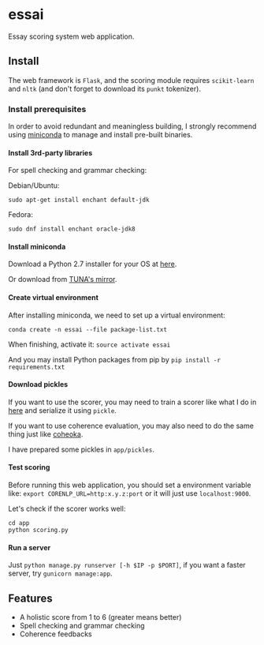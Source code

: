 # essai

Essay scoring system web application.

## Install

The web framework is `Flask`, and the scoring module requires `scikit-learn` and `nltk` (and don't forget to download its `punkt` tokenizer).

### Install prerequisites

In order to avoid redundant and meaningless building, I strongly recommend using [miniconda](http://conda.pydata.org/miniconda.html) to manage and install pre-built binaries.

#### Install 3rd-party libraries

For spell checking and grammar checking:

Debian/Ubuntu:

```
sudo apt-get install enchant default-jdk
```

Fedora:

```
sudo dnf install enchant oracle-jdk8
```

#### Install miniconda

Download a Python 2.7 installer for your OS at [here](http://conda.pydata.org/miniconda.html).

Or download from [TUNA's mirror](https://mirrors.tuna.tsinghua.edu.cn/anaconda/miniconda/).

#### Create virtual environment

After installing miniconda, we need to set up a virtual environment:

`conda create -n essai --file package-list.txt`

When finishing, activate it: `source activate essai`

And you may install Python packages from pip by `pip install -r requirements.txt`

#### Download pickles
If you want to use the scorer, you may need to train a scorer like what I do in [here](https://gist.github.com/kigawas/fbc016a1dce54a8b398d) and serialize it using `pickle`.

If you want to use coherence evaluation, you may also need to do the same thing just like [coheoka](https://github.com/kigawas/coheoka).

I have prepared some pickles in `app/pickles`.

#### Test scoring

Before running this web application, you should set a environment variable like: `export CORENLP_URL=http:x.y.z:port` or it will just use `localhost:9000`.

Let's check if the scorer works well:
```
cd app
python scoring.py
```

#### Run a server

Just `python manage.py runserver [-h $IP -p $PORT]`, if you want a faster server, try `gunicorn manage:app`.

## Features

- A holistic score from 1 to 6 (greater means better)
- Spell checking and grammar checking
- Coherence feedbacks
